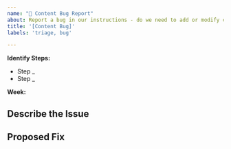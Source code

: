 ```yaml
---
name: "🐛 Content Bug Report"
about: Report a bug in our instructions - do we need to add or modify content?
title: '[Content Bug]'
labels: 'triage, bug'

---
```


<!--
  Please provide a clear and concise description of what the content bug is. Include
  screenshots if needed. Fill in all the relevant information.
-->

**Identify Steps:**
* Step _
* Step _

**Week:**

## Describe the Issue

<!--
    What is confusing, or is something incorrect? Please provide a screenshot of the specific section. If possible, copy paste the exact wording.
-->

## Proposed Fix

<!--
    What should we change in order to resolve this bug?
-->
